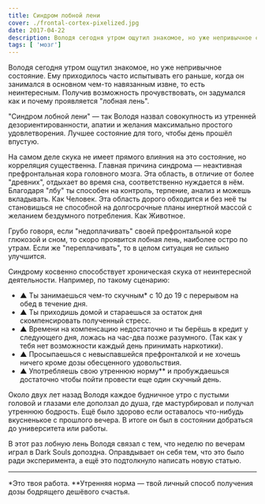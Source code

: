 ```yaml
---
title: Синдром лобной лени
cover: ./frontal-cortex-pixelized.jpg
date: 2017-04-22
description: Володя сегодня утром ощутил знакомое, но уже непривычное состояние. Ему приходилось часто испытывать его раньше, когда он занимался в основном чем-то навязанным извне, то есть неинтересным. Получив возможность прочувствовать, он задумался как и почему проявляется "лобная лень".
tags: [ 'мозг']
---
```


Володя сегодня утром ощутил знакомое, но уже непривычное состояние. Ему приходилось часто испытывать его раньше, когда он занимался в основном чем-то навязанным извне, то есть неинтересным. Получив возможность прочувствовать, он задумался как и почему проявляется "лобная лень".

"Синдром лобной лени" — так Володя назвал совокупность из утренней дезориентированности, апатии и желания максимально простого удовлетворения. Лучшее состояние для того, чтобы день прошёл впустую.

На самом деле скука не имеет прямого влияния на это состояние, но корреляция существенна. Главная причина синдрома — неактивная префронтальная кора головного мозга. Эта область, в отличие от более "древних", отдыхает во время сна, соответственно нуждается в нём.
Благодаря "лбу" ты способен на контроль, терпение, анализ и можешь вкладывать. Как Человек.
Эта область дорого обходится и без неё ты становишься не способной на долгосрочные планы инертной массой с желанием бездумного потребления. Как Животное.

Грубо говоря, если "недоплачивать" своей префронтальной коре глюкозой и сном, то скоро проявится лобная лень, наиболее остро по утрам. Если же "переплачивать", то в целом ситуация не сильно улучшится.

Синдрому косвенно способствует хроническая скука от неинтересной деятельности. Например, по такому сценарию:

- ▲ Ты занимаешься чем-то скучным\* с 10 до 19 с перерывом на обед в течение дня.
- ▲ Ты приходишь домой и стараешься за остаток дня скомпенсировать полученный стресс.
- ▲ Времени на компенсацию недостаточно и ты берёшь в кредит у следующего дня, ложась на час-два позже разумного.
  (Так как у тебя нет возможности каждый день принимать наркотики).
- ▲ Просыпаешься с невыспавшейся префронталкой и не хочешь ничего кроме дозы обесценного удовольствия.
- ▲ Употребляешь свою утреннюю норму\*\* и пробуждаешься достаточно чтобы пойти провести еще один скучный день.

Около двух лет назад Володя каждое будничное утро с пустыми головой и глазами еле доползал до душа, где мастурбировал и получал утреннюю бодрость. Ещё было здорово если оставалось что-нибудь вкусненькое с прошлого вечера. В итоге он был в состоянии добраться до университета или работы.

В этот раз лобную лень Володя связал с тем, что неделю по вечерам играл в Dark Souls допоздна. Оправдывает он себя тем, что это было ради эксперимента, а ещё это подтолкнуло написать новую статью.

---

\*Это твоя работа.
\*\*Утренняя норма — твой личный способ получения дозы бодрящего дешёвого счастья.
